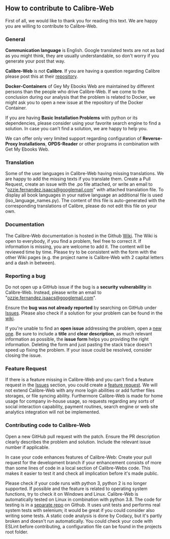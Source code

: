 ## How to contribute to Calibre-Web

First of all, we would like to thank you for reading this text. We are happy you are willing to contribute to Calibre-Web.

### **General**

**Communication language** is English. Google translated texts are not as bad as you might think, they are usually understandable, so don't worry if you generate your post that way.

**Calibre-Web** is not **Calibre**. If you are having a question regarding Calibre please post this at their [repository](https://github.com/kovidgoyal/calibre).


**Docker-Containers** of Gey My Ebooks Web are maintained by different persons than the people who drive Calibre-Web. If we come to the conclusion during our analysis that the problem is related to Docker, we might ask you to open a new issue at the repository of the Docker Container.

If you are having **Basic Installation Problems** with python or its dependencies, please consider using your favorite search engine to find a solution. In case you can't find a solution, we are happy to help you.

We can offer only very limited support regarding configuration of **Reverse-Proxy Installations**, **OPDS-Reader** or other programs in combination with Get My Ebooks Web.

### **Translation**

Some of the user languages in Calibre-Web having missing translations. We are happy to add the missing texts if you translate them. Create a Pull Request, create an issue with the .po file attached, or write an email to "ozzie.fernandez.isaacs@googlemail.com" with attached translation file. To display all book languages in your native language an additional file is used (iso_language_names.py). The content of this file is auto-generated with the corresponding translations of Calibre, please do not edit this file on your own.

### **Documentation**

The Calibre-Web documentation is hosted in the Github [Wiki](https://github.com/janeczku/calibre-web/wiki). The Wiki is open to everybody, if you find a problem, feel free to correct it. If information is missing, you are welcome to add it. The content will be reviewed time by time. Please try to be consistent with the form with the other Wiki pages (e.g. the project name is Calibre-Web with 2 capital letters and a dash in between).

### **Reporting a bug**

Do not open up a GitHub issue if the bug is a **security vulnerability** in Calibre-Web. Instead, please write an email to "ozzie.fernandez.isaacs@googlemail.com".

Ensure the **bug was not already reported** by searching on GitHub under [Issues](https://github.com/janeczku/calibre-web/issues). Please also check if a solution for your problem can be found in the [wiki](https://github.com/janeczku/calibre-web/wiki).

If you're unable to find an **open issue** addressing the problem, open a [new one](https://github.com/janeczku/calibre-web/issues/new/choose). Be sure to include a **title** and **clear description**, as much relevant information as possible, the **issue form** helps you providing the right information. Deleting the form and just pasting the stack trace doesn't speed up fixing the problem. If your issue could be resolved, consider closing the issue.

### **Feature Request**

If there is a feature missing in Calibre-Web and you can't find a feature request in the [Issues](https://github.com/janeczku/calibre-web/issues) section, you could create a [feature request](https://github.com/janeczku/calibre-web/issues/new?assignees=&labels=&template=feature_request.md&title=).
We will not extend Calibre-Web with any more login abilities or add further files storages, or file syncing ability. Furthermore Calibre-Web is made for home usage for company in-house usage, so requests regarding any sorts of social interaction capability, payment routines, search engine or web site analytics integration will not be implemented.

### **Contributing code to Calibre-Web**

Open a new GitHub pull request with the patch. Ensure the PR description clearly describes the problem and solution. Include the relevant issue number if applicable.

In case your code enhances features of Calibre-Web: Create your pull request for the development branch if your enhancement consists of more than some lines of code in a local section of Calibre-Webs code. This makes it easier to test it and check all implication before it's made public.

Please check if your code runs with python 3, python 2 is no longer supported. If possible and the feature is related to operating system functions, try to check it on Windows and Linux.
Calibre-Web is automatically tested on Linux in combination with python 3.8. The code for testing is in a [separate repo](https://github.com/OzzieIsaacs/calibre-web-test) on Github. It uses unit tests and performs real system tests with selenium; it would be great if you could consider also writing some tests.
A static code analysis is done by Codacy, but it's partly broken and doesn't run automatically. You could check your code with ESLint before contributing, a configuration file can be found in the projects root folder.
